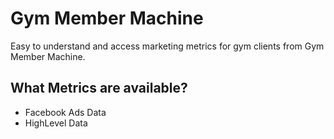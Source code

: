 # Gym Member Machine

Easy to understand and access marketing metrics for gym clients from Gym Member Machine.

## What Metrics are available?

- Facebook Ads Data
- HighLevel Data
